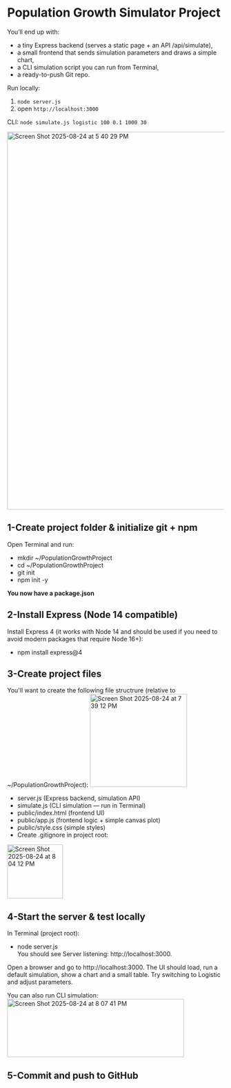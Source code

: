 # Population Growth Simulator Project
You’ll end up with:
- a tiny Express backend (serves a static page + an API /api/simulate),
- a small frontend that sends simulation parameters and draws a simple chart,
- a CLI simulation script you can run from Terminal,
- a ready-to-push Git repo. <br>

Run locally:
1. `node server.js`
2. open `http://localhost:3000`

CLI:
`node simulate.js logistic 100 0.1 1000 30`

<img width="695" height="876" alt="Screen Shot 2025-08-24 at 5 40 29 PM" src="https://github.com/user-attachments/assets/5a559fd0-2ae5-4bf6-874e-6d1e85a54ed8" />

## 1-Create project folder & initialize git + npm
Open Terminal and run:
- mkdir ~/PopulationGrowthProject
- cd ~/PopulationGrowthProject
- git init
- npm init -y <br>

<b>You now have a package.json</b>

## 2-Install Express (Node 14 compatible)
Install Express 4 (it works with Node 14 and should be used if you need to avoid modern packages that require Node 16+):
- npm install express@4

## 3-Create project files
You'll want to create the following file structrure (relative to ~/PopulationGrowthProject):
<img width="225" height="216" alt="Screen Shot 2025-08-24 at 7 39 12 PM" src="https://github.com/user-attachments/assets/a23b69b3-7068-4dcb-8608-475a87afbbe5" />

- server.js (Express backend, simulation API)
- simulate.js (CLI simulation — run in Terminal)
- public/index.html (frontend UI)
- public/app.js (frontend logic + simple canvas plot)
- public/style.css (simple styles)
- Create .gitignore in project root:
<img width="129" height="125" alt="Screen Shot 2025-08-24 at 8 04 12 PM" src="https://github.com/user-attachments/assets/e32ad97c-49f0-4273-b3e5-addf495935ab" />

## 4-Start the server & test locally
In Terminal (project root):
- node server.js <br>
You should see Server listening: http://localhost:3000. 

Open a browser and go to http://localhost:3000. The UI should load, run a default simulation, show a chart and a small table. Try switching to Logistic and adjust parameters.

You can also run CLI simulation:
<img width="410" height="135" alt="Screen Shot 2025-08-24 at 8 07 41 PM" src="https://github.com/user-attachments/assets/fc61ff73-cd0f-4922-b599-e5e104552377" />

## 5-Commit and push to GitHub
